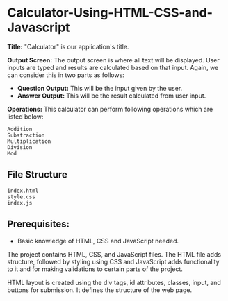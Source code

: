 # Calculator-Using-HTML-CSS-and-Javascript

**Title:** "Calculator" is our application's title.

**Output Screen:** The output screen is where all text will be displayed. User inputs are typed and results are calculated based on that input. Again, we can consider this in two parts as follows:
* **Question Output:**
This will be the input given by the user.
* **Answer Output:**
This will be the result calculated from user input.

**Operations:** This calculator can perform following operations which are listed below:

```
Addition
Substraction
Multiplication
Division
Mod
```
## File Structure
```
index.html
style.css
index.js
```

## Prerequisites: 
* Basic knowledge of HTML, CSS and JavaScript needed. 

The project contains HTML, CSS, and JavaScript files. The HTML file adds structure, followed by styling using CSS and JavaScript adds functionality to it and for making validations to certain parts of the project.

HTML layout is created using the div tags, id attributes, classes, input, and buttons for submission. It defines the structure of the web page.

